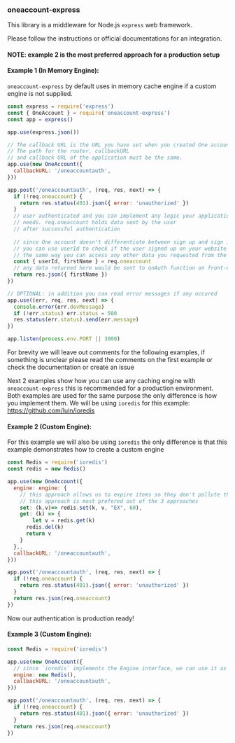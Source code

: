 ### oneaccount-express

This library is a middleware for Node.js `express` web framework.

Please follow the instructions or official documentations for an integration.
#### NOTE: example 2 is the most preferred approach for a production setup

#### Example 1 (In Memory Engine):
`oneaccount-express` by default uses in memory cache engine if a custom engine is not supplied.
```js
const express = require('express')
const { OneAccount } = require('oneaccount-express')
const app = express()

app.use(express.json())

// The callback URL is the URL you have set when you created One account app.
// The path for the router, callbackURL 
// and callback URL of the application must be the same.
app.use(new OneAccount({
  callbackURL: '/oneaccountauth',
}))

app.post('/oneaccountauth', (req, res, next) => {
  if (!req.oneaccount) {
    return res.status(401).json({ error: 'unauthorized' })
  }
  // user authenticated and you can implement any logic your application 
  // needs. req.oneaccount holds data sent by the user 
  // after successful authentication
  
  // since One account doesn't differentiate between sign up and sign in, 
  // you can use userId to check if the user signed up on your website or not.
  // the same way you can access any other data you requested from the user:
  const { userId, firstName } = req.oneaccount
  // any data returned here would be sent to onAuth function on front-end e.g.:
  return res.json({ firstName })
})

// OPTIONAL: in addition you can read error messages if any occured
app.use((err, req, res, next) => {
  console.error(err.devMessage)
  if (!err.status) err.status = 500
  res.status(err.status).send(err.message)
})

app.listen(process.env.PORT || 3000)
```

For brevity we will leave out comments for the following examples, 
if something is unclear please read the comments on the first example 
or check the documentation or create an issue 

Next 2 examples show how you can use any caching engine with `oneaccount-express`
this is recommended for a production environment. Both examples are used
for the same purpose the only difference is how you implement them.
We will be using `ioredis` for this example: https://github.com/luin/ioredis

#### Example 2 (Custom Engine):
For this example we will also be using `ioredis` the only difference is that
this example demonstrates how to create a custom engine
```js
const Redis = require('ioredis')
const redis = new Redis()

app.use(new OneAccount({
  engine: engine: {
    // this approach allows us to expire items so they don't pollute the caching engine
    // this approach is most prefered out of the 3 approaches
  	set: (k,v)=> redis.set(k, v, "EX", 60),
  	get: (k) => {
  		let v = redis.get(k)
      redis.del(k)
      return v
  	}
  },,
  callbackURL: '/oneaccountauth',
}))

app.post('/oneaccountauth', (req, res, next) => {
  if (!req.oneaccount) {
    return res.status(401).json({ error: 'unauthorized' })
  }
  return res.json(req.oneaccount)
})
```
Now our authentication is production ready!

#### Example 3 (Custom Engine):
```js
const Redis = require('ioredis')

app.use(new OneAccount({
  // since `ioredis` implements the Engine interface, we can use it as it is
  engine: new Redis(),
  callbackURL: '/oneaccountauth',
}))

app.post('/oneaccountauth', (req, res, next) => {
  if (!req.oneaccount) {
    return res.status(401).json({ error: 'unauthorized' })
  }
  return res.json(req.oneaccount)
})
```
